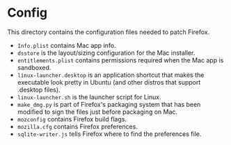 # Config

This directory contains the configuration files needed to patch Firefox.

- `Info.plist` contains Mac app info.
- `dsstore` is the layout/sizing configuration for the Mac installer.
- `entitlements.plist` contains permissions required when the Mac app is sandboxed.
- `linux-launcher.desktop` is an application shortcut that makes the executable look pretty in Ubuntu (and other distros that support .desktop files).
- `linux-launcher.sh` is the launcher script for Linux.
- `make_dmg.py` is part of Firefox's packaging system that has been modified to sign the files just before packaging on Mac.
- `mozconfig` contains Firefox build flags.
- `mozilla.cfg` contains Firefox preferences.
- `sqlite-writer.js` tells Firefox where to find the preferences file.
